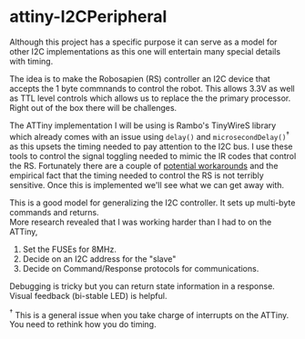# attiny-I2CPeripheral

Although this project has a specific purpose it can serve as a model for other I2C 
implementations as this one will entertain many special details with timing.

The idea is to make the Robosapien (RS) controller an I2C device that accepts the 1 byte commnands
to control the robot. This allows 3.3V as well as TTL level controls which allows us to 
replace the the primary processor.  Right out of the box there will be challenges.

The ATTiny implementation I will be using is Rambo's TinyWireS library which already comes
with an issue using `delay()` and `microsecondDelay()`$^\dagger$ as this upsets the timing needed to 
pay attention to the I2C bus.  I use these tools to control the signal toggling needed to mimic
the IR codes that control the RS.  Fortunately there are a couple of 
[potential workarounds](https://github.com/rambo/TinyWire/issues/8) and the 
empirical fact that the timing needed to control the RS is not terribly sensitive. Once
this is implemented we'll see what we can get away with.

This is a good model for generalizing the I2C controller. It sets up multi-byte commands and returns.  
More research revealed that I was working harder than I had to on the ATTiny,

  1. Set the FUSEs for 8MHz.
  2. Decide on an I2C address for the "slave"
  3. Decide on Command/Response protocols for communications.

Debugging is tricky but you can return state information in a response.  Visual feedback (bi-stable LED) is helpful.


$^\dagger$ This is a general issue when you take charge of interrupts on the ATTiny. You need to rethink how you do timing.